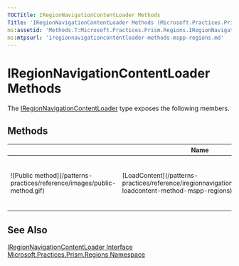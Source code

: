 ```yaml
---
TOCTitle: IRegionNavigationContentLoader Methods
Title: 'IRegionNavigationContentLoader Methods (Microsoft.Practices.Prism.Regions)'
ms:assetid: 'Methods.T:Microsoft.Practices.Prism.Regions.IRegionNavigationContentLoader'
ms:mtpsurl: 'iregionnavigationcontentloader-methods-mspp-regions.md'
---
```



# IRegionNavigationContentLoader Methods

The [IRegionNavigationContentLoader](/patterns-practices/reference/iregionnavigationcontentloader-interface-mspp-regions) type exposes the following members.

## Methods


<table>

<thead>
<tr class="header">
<th> </th>
<th>Name</th>
<th>Description</th>
</tr>
</thead>
<tbody>
<tr class="odd">
<td>![Public method](/patterns-practices/reference/images/public-method.gif)</td>
<td>[LoadContent](/patterns-practices/reference/iregionnavigationcontentloader-loadcontent-method-mspp-regions)</a></td>
<td><div class="summary">
Gets the content to which the navigation request represented by <em>navigationContext</em> applies.
</div></td>
</tr>
</tbody>
</table>

## See Also

[IRegionNavigationContentLoader Interface](/patterns-practices/reference/iregionnavigationcontentloader-interface-mspp-regions)  
[Microsoft.Practices.Prism.Regions Namespace](/patterns-practices/reference/mspp-regions-namespace)  
